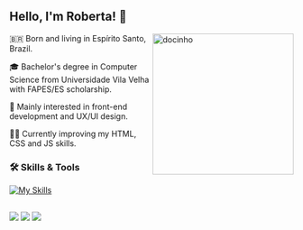 ## Hello, I'm Roberta! 👋

<img src="https://github.com/user-attachments/assets/49919b31-ef1e-410c-aed6-12860803c95f" alt="docinho" min-width="250px" max-width="250px" width="250px" align="right" margin="10px">

🇧🇷 Born and living in Espírito Santo, Brazil.

🎓 Bachelor's degree in Computer Science from Universidade Vila Velha with FAPES/ES scholarship.

🌱 Mainly interested in front-end development and UX/UI design.

✍🏼 Currently improving my HTML, CSS and JS skills.


### 🛠️ Skills & Tools
[![My Skills](https://skillicons.dev/icons?i=html,css,js,react,materialui,postgres,vscode,git,figma)](https://skillicons.dev)

##

<div> 
  <a href = "mailto:bertameyrelles@gmail.com"><img src="https://img.shields.io/badge/-Gmail-%23333?style=for-the-badge&logo=gmail&logoColor=white" target="_blank"></a>
  <a href="https://www.linkedin.com/in/roberta-meyrelles" target="_blank"><img src="https://img.shields.io/badge/-LinkedIn-%230077B5?style=for-the-badge&logo=linkedin&logoColor=white" target="_blank"></a> 
  <a href="https://codepen.io/romeyrelles" target="_blank"><img src="https://img.shields.io/badge/CodePen-black?style=for-the-badge&logo=codepen"></a>
</div>
